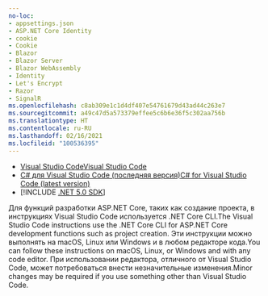 ```yaml
---
no-loc:
- appsettings.json
- ASP.NET Core Identity
- cookie
- Cookie
- Blazor
- Blazor Server
- Blazor WebAssembly
- Identity
- Let's Encrypt
- Razor
- SignalR
ms.openlocfilehash: c8ab309e1c1d4df407e54761679d43ad44c263e7
ms.sourcegitcommit: a49c47d5a573379effee5c6b6e36f5c302aa756b
ms.translationtype: HT
ms.contentlocale: ru-RU
ms.lasthandoff: 02/16/2021
ms.locfileid: "100536395"
---
```

* [<span data-ttu-id="cc7ef-101">Visual Studio Code</span><span class="sxs-lookup"><span data-stu-id="cc7ef-101">Visual Studio Code</span></span>](https://code.visualstudio.com/download)
* [<span data-ttu-id="cc7ef-102">C# для Visual Studio Code (последняя версия)</span><span class="sxs-lookup"><span data-stu-id="cc7ef-102">C# for Visual Studio Code (latest version)</span></span>](https://marketplace.visualstudio.com/items?itemName=ms-dotnettools.csharp)
* [!INCLUDE [.NET 5.0 SDK](~/includes/5.0-SDK.md)]

<span data-ttu-id="cc7ef-103">Для функций разработки ASP.NET Core, таких как создание проекта, в инструкциях Visual Studio Code используется .NET Core CLI.</span><span class="sxs-lookup"><span data-stu-id="cc7ef-103">The Visual Studio Code instructions use the .NET Core CLI for ASP.NET Core development functions such as project creation.</span></span> <span data-ttu-id="cc7ef-104">Эти инструкции можно выполнять на macOS, Linux или Windows и в любом редакторе кода.</span><span class="sxs-lookup"><span data-stu-id="cc7ef-104">You can follow these instructions on macOS, Linux, or Windows and with any code editor.</span></span> <span data-ttu-id="cc7ef-105">При использовании редактора, отличного от Visual Studio Code, может потребоваться внести незначительные изменения.</span><span class="sxs-lookup"><span data-stu-id="cc7ef-105">Minor changes may be required if you use something other than Visual Studio Code.</span></span>
